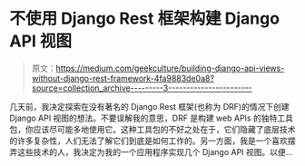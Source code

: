 # 不使用 Django Rest 框架构建 Django API 视图

> 原文：<https://medium.com/geekculture/building-django-api-views-without-django-rest-framework-4fa9883de0a8?source=collection_archive---------3----------------------->

几天前，我决定探索在没有著名的 Django Rest 框架(也称为 DRF)的情况下创建 Django API 视图的想法。不要误解我的意思，DRF 是构建 web APIs 的独特工具包，你应该尽可能多地使用它。这种工具包的不好之处在于，它们隐藏了底层技术的许多复杂性，人们无法了解它们到底是如何工作的。另一方面，我是一个喜欢摆弄这些技术的人，我决定为我的一个应用程序实现几个 Django API 视图。以便…